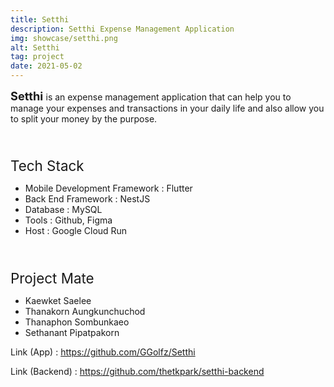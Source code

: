 ```yaml
---
title: Setthi
description: Setthi Expense Management Application
img: showcase/setthi.png
alt: Setthi
tag: project
date: 2021-05-02
---
```


<b style="font-size:1.3em"> Setthi </b> is an expense management application that can help you to manage your expenses and transactions in your daily life and also allow you to split your money by the purpose.

<br/>
<p style="font-size:1.6em;margin-bottom:2%">Tech Stack</p>

- Mobile Development Framework : Flutter
- Back End Framework : NestJS
- Database : MySQL
- Tools : Github, Figma
- Host : Google Cloud Run
<br/>

<p style="font-size:1.6em;margin-bottom:2%">Project Mate</p>

- Kaewket Saelee
- Thanakorn Aungkunchuchod
- Thanaphon Sombunkaeo
- Sethanant Pipatpakorn

Link (App) : https://github.com/GGolfz/Setthi

Link (Backend) : https://github.com/thetkpark/setthi-backend
 